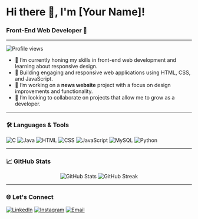 # Hi there 👋, I'm [Your Name]!

### Front-End Web Developer 🚀

---

![Profile views](https://komarev.com/ghpvc/?username=your-username&color=blueviolet)

- 🌱 I’m currently honing my skills in front-end web development and learning about responsive design.
- 💼 Building engaging and responsive web applications using HTML, CSS, and JavaScript.
- 🔭 I’m working on a **news website** project with a focus on design improvements and functionality.
- 🤝 I’m looking to collaborate on projects that allow me to grow as a developer.

---

### 🛠️ Languages & Tools
<p>
  <img src="https://img.shields.io/badge/C-A8B9CC?style=for-the-badge&logo=c&logoColor=white" alt="C"/>
  <img src="https://img.shields.io/badge/Java-007396?style=for-the-badge&logo=java&logoColor=white" alt="Java"/>
  <img src="https://img.shields.io/badge/HTML-E34F26?style=for-the-badge&logo=html5&logoColor=white" alt="HTML"/>
  <img src="https://img.shields.io/badge/CSS-1572B6?style=for-the-badge&logo=css3&logoColor=white" alt="CSS"/>
  <img src="https://img.shields.io/badge/JavaScript-F7DF1E?style=for-the-badge&logo=javascript&logoColor=black" alt="JavaScript"/>
  <img src="https://img.shields.io/badge/MySQL-4479A1?style=for-the-badge&logo=mysql&logoColor=white" alt="MySQL"/>
  <img src="https://img.shields.io/badge/Python-3776AB?style=for-the-badge&logo=python&logoColor=white" alt="Python"/>
</p>

---

### 📈 GitHub Stats
<p align="center">
  <img src="https://github-readme-stats.vercel.app/api?username=your-username&show_icons=true&theme=radical" alt="GitHub Stats"/>
  <img src="https://github-readme-streak-stats.herokuapp.com/?user=your-username&theme=radical" alt="GitHub Streak"/>
</p>

---

### 🌐 Let's Connect
<p>
  <a href="https://www.linkedin.com/in/your-profile" target="_blank"><img src="https://img.shields.io/badge/LinkedIn-%230077B5.svg?style=for-the-badge&logo=linkedin&logoColor=white" alt="LinkedIn"/></a>
  <a href="https://www.instagram.com/your-profile" target="_blank"><img src="https://img.shields.io/badge/Instagram-E4405F?style=for-the-badge&logo=instagram&logoColor=white" alt="Instagram"/></a>
  <a href="mailto:your-email@example.com"><img src="https://img.shields.io/badge/Email-D14836?style=for-the-badge&logo=gmail&logoColor=white" alt="Email"/></a>
</p>
